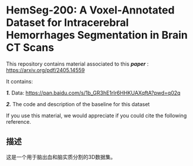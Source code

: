 # HemSeg-200: A Voxel-Annotated Dataset for Intracerebral Hemorrhages Segmentation in Brain CT Scans
This repository contains material associated to this  ***paper*** : https://arxiv.org/pdf/2405.14559

It contains:

  ***1.*** Data: https://pan.baidu.com/s/1b_GR3hE1rIr6HHKUAXqftA?pwd=q02q 

  ***2.*** The code and description of the baseline for this dataset

If you use this material, we would appreciate if you could cite the following reference.
## 描述
这是一个用于脑出血和脑实质分割的3D数据集。
